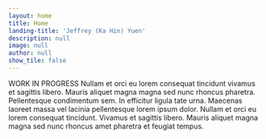 ```yaml
---
layout: home
title: Home
landing-title: 'Jeffrey (Ka Hin) Yuen'
description: null
image: null
author: null
show_tile: false
---
```



WORK IN PROGRESS Nullam et orci eu lorem consequat tincidunt vivamus et sagittis libero. Mauris aliquet magna magna sed nunc rhoncus pharetra. Pellentesque condimentum sem. In efficitur ligula tate urna. Maecenas laoreet massa vel lacinia pellentesque lorem ipsum dolor. Nullam et orci eu lorem consequat tincidunt. Vivamus et sagittis libero. Mauris aliquet magna magna sed nunc rhoncus amet pharetra et feugiat tempus.

<!-- first principles -->
